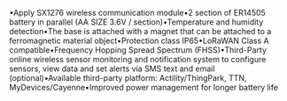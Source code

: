 •Apply SX1276 wireless communication module•2 section of ER14505 battery in parallel (AA SIZE 3.6V / section)•Temperature and humidity detection•The base is attached with a magnet that can be attached to a ferromagnetic material object•Protection class IP65•LoRaWAN Class A compatible•Frequency Hopping Spread Spectrum (FHSS)•Third-Party online wireless sensor monitoring and notification system to configure sensors, view data and set alerts via SMS text and email (optional)•Available third-party platform: Actility/ThingPark, TTN, MyDevices/Cayenne•Improved power management for longer battery life

